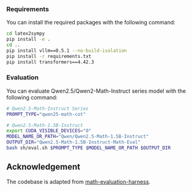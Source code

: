 ### Requirements
You can install the required packages with the following command:
```bash
cd latex2sympy
pip install -e .
cd ..
pip install vllm==0.5.1 --no-build-isolation
pip install -r requirements.txt 
pip install transformers==4.42.3
```

### Evaluation
You can evaluate Qwen2.5/Qwen2-Math-Instruct series model with the following command:
```bash
# Qwen2.5-Math-Instruct Series
PROMPT_TYPE="qwen25-math-cot"

# Qwen2.5-Math-1.5B-Instruct
export CUDA_VISIBLE_DEVICES="0"
MODEL_NAME_OR_PATH="Qwen/Qwen2.5-Math-1.5B-Instruct"
OUTPUT_DIR="Qwen2.5-Math-1.5B-Instruct-Math-Eval"
bash sh/eval.sh $PROMPT_TYPE $MODEL_NAME_OR_PATH $OUTPUT_DIR
```

## Acknowledgement
The codebase is adapted from [math-evaluation-harness](https://github.com/ZubinGou/math-evaluation-harness).
